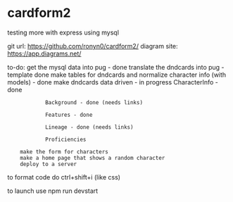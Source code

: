 # cardform2

testing more with express using mysql

git url: https://github.com/ronyn0/cardform2/
diagram site: https://app.diagrams.net/ 

to-do:  get the mysql data into pug - done
        translate the dndcards into pug - template done
        make tables for dndcards and normalize character info (with models) - done
        make dndcards data driven - in progress
                CharacterInfo - done

                Background - done (needs links)

                Features - done

                Lineage - done (needs links)

                Proficiencies 
                
        make the form for characters
        make a home page that shows a random character
        deploy to a server

to format code do ctrl+shift+i (like css)

to launch use npm run devstart